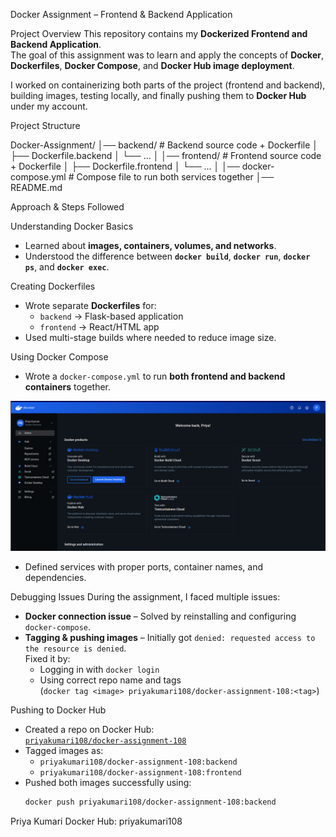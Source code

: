  Docker Assignment – Frontend & Backend Application

 Project Overview
This repository contains my **Dockerized Frontend and Backend Application**.  
The goal of this assignment was to learn and apply the concepts of **Docker**, **Dockerfiles**, **Docker Compose**, and **Docker Hub image deployment**.

I worked on containerizing both parts of the project (frontend and backend), building images, testing locally, and finally pushing them to **Docker Hub** under my account.



 Project Structure

Docker-Assignment/
│── backend/ # Backend source code + Dockerfile
│ ├── Dockerfile.backend
│ └── ...
│
│── frontend/ # Frontend source code + Dockerfile
│ ├── Dockerfile.frontend
│ └── ...
│
│── docker-compose.yml # Compose file to run both services together
│── README.md


Approach & Steps Followed

Understanding Docker Basics
- Learned about **images, containers, volumes, and networks**.
- Understood the difference between **`docker build`**, **`docker run`**, **`docker ps`**, and **`docker exec`**.

Creating Dockerfiles
- Wrote separate **Dockerfiles** for:
  - `backend` → Flask-based application
  - `frontend` → React/HTML app
- Used multi-stage builds where needed to reduce image size.

Using Docker Compose
- Wrote a `docker-compose.yml` to run **both frontend and backend containers** together.





![Image alt](https://github.com/Priya-Kumari-108/Docker-Assignment/blob/bbbf269db9bb73fe0d3dd47cebc41e0e563fc2e3/Screenshot%20from%202025-09-18%2017-03-51.png)
- Defined services with proper ports, container names, and dependencies.

Debugging Issues
During the assignment, I faced multiple issues:
- **Docker connection issue** – Solved by reinstalling and configuring `docker-compose`.
- **Tagging & pushing images** – Initially got `denied: requested access to the resource is denied`.  
  Fixed it by:
  - Logging in with `docker login`
  - Using correct repo name and tags  
  (`docker tag <image> priyakumari108/docker-assignment-108:<tag>`)

Pushing to Docker Hub
- Created a repo on Docker Hub:  
  [`priyakumari108/docker-assignment-108`](https://hub.docker.com/r/priyakumari108/docker-assignment-108)
- Tagged images as:
  - `priyakumari108/docker-assignment-108:backend`
  - `priyakumari108/docker-assignment-108:frontend`
- Pushed both images successfully using:
  ```bash
  docker push priyakumari108/docker-assignment-108:backend


Priya Kumari
Docker Hub: priyakumari108




